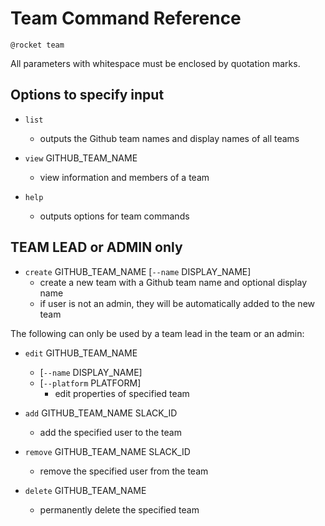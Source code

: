 # Team Command Reference

`@rocket team`

All parameters with whitespace must be enclosed by quotation marks.

## Options to specify input

* `list`
  * outputs the Github team names and display names of all teams

* `view` GITHUB_TEAM_NAME
  * view information and members of a team

* `help`
  * outputs options for team commands

## TEAM LEAD or ADMIN only

* `create` GITHUB_TEAM_NAME [`--name` DISPLAY_NAME]
  * create a new team with a Github team name and optional display name
  * if user is not an admin, they will be automatically added to the new team

The following can only be used by a team lead in the team or an admin:

* `edit` GITHUB_TEAM_NAME
  * [`--name` DISPLAY_NAME]
  * [`--platform` PLATFORM]
    * edit properties of specified team

* `add` GITHUB_TEAM_NAME SLACK_ID
  * add the specified user to the team

* `remove` GITHUB_TEAM_NAME SLACK_ID
  * remove the specified user from the team

* `delete` GITHUB_TEAM_NAME
  * permanently delete the specified team
